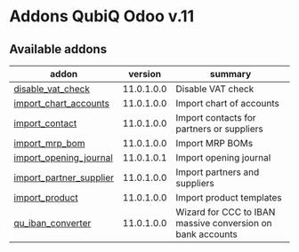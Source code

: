 Addons QubiQ Odoo v.11
=============================

[//]: # (addons)

Available addons
----------------
addon | version | summary
--- | --- | ---
[disable_vat_check](disable_vat_check/) | 11.0.1.0.0 | Disable VAT check
[import_chart_accounts](import_chart_accounts/) | 11.0.1.0.0 | Import chart of accounts
[import_contact](import_contact/) | 11.0.1.0.0 | Import contacts for partners or suppliers
[import_mrp_bom](import_mrp_bom/) | 11.0.1.0.0 | Import MRP BOMs
[import_opening_journal](import_opening_journal/) | 11.0.1.0.1 | Import opening journal
[import_partner_supplier](import_partner_supplier/) | 11.0.1.0.0 | Import partners and suppliers
[import_product](import_product/) | 11.0.1.0.0 | Import product templates
[qu_iban_converter](qu_iban_converter/) | 11.0.1.0.0 | Wizard for CCC to IBAN massive conversion on bank accounts

[//]: # (end addons)
